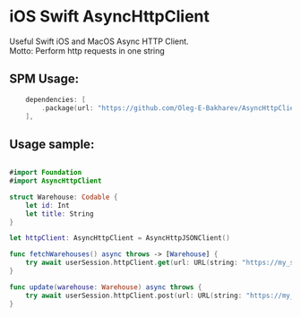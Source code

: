 # iOS Swift AsyncHttpClient

Useful Swift iOS and MacOS Async HTTP Client.\
Motto: Perform http requests in one string

## SPM Usage:
```swift
    dependencies: [
        .package(url: "https://github.com/Oleg-E-Bakharev/AsyncHttpClient", from: "1.0.0")
    ],
```

## Usage sample:
```swift

#import Foundation
#import AsyncHttpClient

struct Warehouse: Codable {
    let id: Int
    let title: String
}

let httpClient: AsyncHttpClient = AsyncHttpJSONClient()

func fetchWarehouses() async throws -> [Warehouse] {
    try await userSession.httpClient.get(url: URL(string: "https://my_sweet_url.com/warehouses"))
}

func update(warehouse: Warehouse) async throws {
    try await userSession.httpClient.post(url: URL(string: "https://my_sweet_url.com/warehouse"), body: warehouse)
}

```
